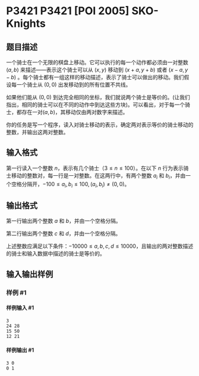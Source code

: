 # P3421 P3421 [POI 2005] SKO-Knights

## 题目描述

一个骑士在一个无限的棋盘上移动。它可以执行的每一个动作都必须由一对整数 $(a,b)$ 来描述——表示这个骑士可以从 $(x,y)$ 移动到 $(x+a,y+b)$ 或者 $(x-a,y-b)$ 。每个骑士都有一组这样的移动描述，表示了骑士可以做出的移动。我们假设每一个骑士从 $(0,0)$ 出发移动到的所有位置不共线。

如果他们能从 $(0,0)$ 到达完全相同的坐标，我们就说两个骑士是等价的。(让我们指出，相同的骑士可以在不同的动作中到达这些方块)。可以看出，对于每一个骑士，都存在一对$(a,b)$，其移动仅由两对数字来描述。

你的任务是写一个程序，读入对骑士移动的表示，确定两对表示等价的骑士移动的整数，并输出这两对整数。


## 输入格式

第一行读入一个整数 $n$，表示有几个骑士（$3\le n\le 100$）。在以下 $n$ 行为表示骑士移动的整数对，每一行是一对整数。在这两行中，有两个整数 $a_i$ 和 $b_i$，并由一个空格分隔开，$-100\le a_i,b_i\le 100,(a_i,b_i)\neq (0,0)$。


## 输出格式

第一行输出两个整数 $a$ 和 $b$，并由一个空格分隔。

第二行输出两个整数 $c$ 和 $d$，并由一个空格分隔。

上述整数应满足以下条件：$-10000\le a,b,c,d\le 10000$，且输出的两对整数描述的骑士和输入数据中描述的骑士是等价的。

## 输入输出样例

### 样例 #1

#### 样例输入 #1

```
3
24 28
15 50
12 21
```

#### 样例输出 #1

```
3 0
0 1
```
